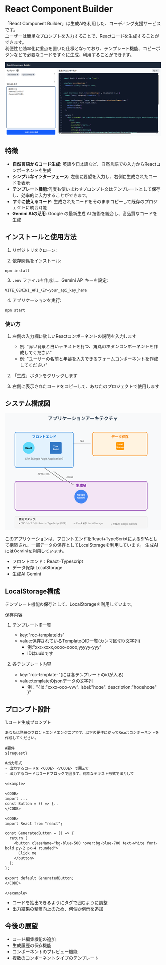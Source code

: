 # React Component Builder
「React Component Builder」は生成AIを利用した、コーディング支援サービスです。 <br>
ユーザーは簡単なプロンプトを入力することで、Reactコードを生成することができます。<br>
利便性と効率化に重点を置いた仕様となっており、テンプレート機能、コピーボタンなどで必要なコードをすぐに生成、利用することができます。<br>

![React Component Builder Demo](./screen_shot.png)

## 特徴

- **自然言語からコード生成**: 英語や日本語など、自然言語での入力からReactコンポーネントを生成
- **シンプルなインターフェース**: 左側に要望を入力し、右側に生成されたコードを表示
- **テンプレート機能**:何度も使いまわすプロンプト文はテンプレートとして保存し、効率的に入力することができます。
- **すぐに使えるコード**: 生成されたコードをそのままコピーして既存のプロジェクトに統合可能
- **Gemini AIの活用**: Google の最新生成 AI 技術を統合し、高品質なコードを生成


## インストールと使用方法

1. リポジトリをクローン:


2. 依存関係をインストール:
```bash
npm install
```

3. `.env` ファイルを作成し、Gemini API キーを設定:
```
VITE_GEMINI_API_KEY=your_api_key_here
```

4. アプリケーションを実行:
```bash
npm start
```

### 使い方

1. 左側の入力欄に欲しいReactコンポーネントの説明を入力します
   - 例: "赤い背景と白いテキストを持つ、角丸のボタンコンポーネントを作成してください"
   - 例: "ユーザーの名前と年齢を入力できるフォームコンポーネントを作成してください"

2. 「生成」ボタンをクリックします

3. 右側に表示されたコードをコピーして、あなたのプロジェクトで使用します

## システム構成図

![アーキテクチャ図](./architecture.png)

このアプリケーションは、フロントエンドをReact+TypeScriptによるSPAとして構築され、一部データの保存としてLocalStorageを利用しています。
生成AIにはGeminiを利用しています。
- フロントエンド：React+Typescript
- データ保存:LocalStorage
- 生成AI:Gemini

## LocalStorage構成
テンプレート機能の保存として、LocalStorageを利用しています。

保存内容
1. テンプレートID一覧
   - key:"rcc-templateIds"
   - value:保存されているTemplateのID一覧(カンマ区切り文字列)
      - 例:"xxx-xxxx,oooo-oooo,yyyyy-yyy"
      - IDはuuidです

2. 各テンプレート内容
   - key:"rcc-template-<templateID>"(<templateID>には各テンプレートのidが入る)
   - value:templateのjsonデータの文字列
      - 例："{
         id:"xxxx-ooo-yyy",
         label:"hoge",
         description:"hogehoge"
      }"

## プロンプト設計
1.コード生成プロンプト
```
あなたは熟練のフロントエンドエンジニアです。以下の要件に従ってReactコンポーネントを作成してください。

#要件
${request}

#出力形式
- 出力するコードを <CODE> </CODE> で囲んで
- 出力するコードはコードブロックで囲まず、純粋なテキスト形式で出力して

<example>

<CODE>
import ...
const Button = () => {..
</CODE>

<CODE>
import React from "react";

const GeneratedButton = () => {
  return (
    <button className="bg-blue-500 hover:bg-blue-700 text-white font-bold py-2 px-4 rounded">
      Click me
    </button>
  );
};

export default GeneratedButton;
</CODE>

</example>
```

- コードを抽出できるようにタグで囲むように調整
- 出力結果の精度向上のため、何個か例示を追加


## 今後の展望

- コード編集機能の追加
- 生成履歴の保存機能
- コンポーネントのプレビュー機能
- 複数のコンポーネントタイプのテンプレート


